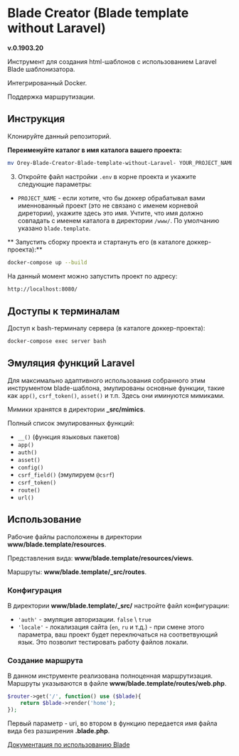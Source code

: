 # Blade Creator (Blade template without Laravel)
**v.0.1903.20**

Инструмент для создания html-шаблонов с использованием Laravel Blade шаблонизатора.

Интегрированный Docker.

Поддержка маршрутизации.

## Инструкция

Клонируйте данный репозиторий.

**Переименуйте каталог в имя каталога вашего проекта:**

```bash
mv Orey-Blade-Creator-Blade-template-without-Laravel- YOUR_PROJECT_NAME
```

3. Откройте файл настройки `.env` в корне проекта и укажите следующие параметры:

* `PROJECT_NAME` - если хотите, что бы доккер обрабатывал вами именнованный проект (это не связано с именем корневой диретории), укажите здесь это имя. Учтите, что имя должно совпадать с именем каталога в директории `/www/`. По умолчанию указано `blade.template`.

** Запустить сборку проекта и стартануть его (в каталоге доккер-проекта):**

```bash
docker-compose up --build
```

На данный момент можно запустить проект по адресу:

```bash
http://localhost:8080/
```

## Доступы к терминалам

Доступ к bash-терминалу сервера (в каталоге доккер-проекта):

```bash
docker-compose exec server bash
```

## Эмуляция функций Laravel

Для максимально адаптивного использования собранного этим инструментом blade-шаблона, эмулированы основные функции, такие как `app()`, `csrf_token()`, `asset()` и т.п. Здесь они иминуются мимиками. 

Мимики хранятся в директории **_src/mimics**.

Полный список эмулированных функций:

* `__()` (функция языковых пакетов)
* `app()`
* `auth()`
* `asset()`
* `config()`
* `csrf_field()` (эмулируем `@csrf`)
* `csrf_token()`
* `route()`
* `url()`


## Использование

Рабочие файлы расположены в директории **www/blade.template/resources**.

Представления вида: **www/blade.template/resources/views**.

Маршруты: **www/blade.template/_src/routes**.

### Конфигурация

В директории **www/blade.template/_src/** настройте файл конфигурации:

* `'auth'` - эмуляция авторизации. `false` \ `true`
* `'locale'` - локализация сайта (`en`, `ru` и т.д.) - при смене этого параметра, ваш проект будет переключаться на соответвующий язык. Это позволит тестировать работу файлов локали. 

### Создание маршрута

В данном инструменте реализована полноценная маршрутизация. Маршруты указываются в файле **www/blade.template/routes/web.php**.

```php
$router->get('/', function() use ($blade){
    return $blade->render('home');
});
```

Первый параметр - uri, во втором в функцию передается имя файла вида без разширения **.blade.php**.

[Документация по использованию Blade](https://laravel.com/docs/7.x/blade)